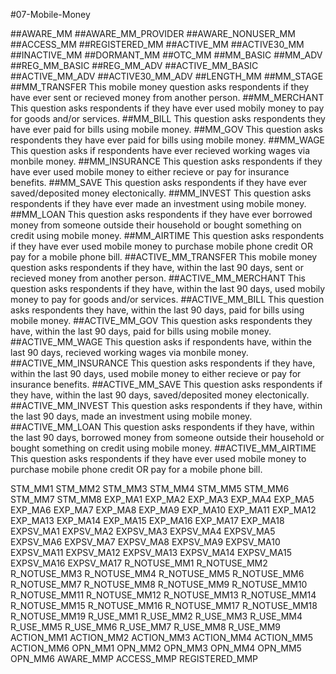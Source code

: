 #07-Mobile-Money

##AWARE_MM
##AWARE_MM_PROVIDER
##AWARE_NONUSER_MM
##ACCESS_MM
##REGISTERED_MM
##ACTIVE_MM
##ACTIVE30_MM
##INACTIVE_MM
##DORMANT_MM
##OTC_MM
##MM_BASIC
##MM_ADV
##REG_MM_BASIC
##REG_MM_ADV
##ACTIVE_MM_BASIC
##ACTIVE_MM_ADV
##ACTIVE30_MM_ADV
##LENGTH_MM
##MM_STAGE
##MM_TRANSFER
This mobile money question asks respondents if they have ever sent or recieved money from another person. 
##MM_MERCHANT
This question asks respondents if they have ever used mobily money to pay for goods and/or services.
##MM_BILL
This question asks respondents they have ever paid for bills using mobile money.
##MM_GOV
This question asks respondents they have ever paid for bills using mobile money.
##MM_WAGE
This question asks if respondents have ever recieved working wages via monbile money.
##MM_INSURANCE
This question asks respondents if they have ever used mobile money to either recieve or pay for insurance benefits.
##MM_SAVE
This question asks respondents if they have ever saved/deposited money electonically.
##MM_INVEST
This question asks respondents if they have ever made an investment using mobile money.
##MM_LOAN
This question asks respondents if they have ever borrowed money from someone outside their household or bought something on credit using mobile money.
##MM_AIRTIME
This question asks respondents if they have ever used mobile money to purchase mobile phone credit OR pay for a mobile phone bill.
##ACTIVE_MM_TRANSFER
This mobile money question asks respondents if they have, within the last 90 days, sent or recieved money from another person.
##ACTIVE_MM_MERCHANT
This question asks respondents if they have, within the last 90 days, used mobily money to pay for goods and/or services.
##ACTIVE_MM_BILL
This question asks respondents they have, within the last 90 days, paid for bills using mobile money.
##ACTIVE_MM_GOV
This question asks respondents they have, within the last 90 days, paid for bills using mobile money.
##ACTIVE_MM_WAGE
This question asks if respondents have, within the last 90 days, recieved working wages via monbile money.
##ACTIVE_MM_INSURANCE
This question asks respondents if they have, within the last 90 days, used mobile money to either recieve or pay for insurance benefits.
##ACTIVE_MM_SAVE
This question asks respondents if they have, within the last 90 days, saved/deposited money electonically.
##ACTIVE_MM_INVEST
This question asks respondents if they have, within the last 90 days, made an investment using mobile money.
##ACTIVE_MM_LOAN
This question asks respondents if they have, within the last 90 days, borrowed money from someone outside their household or bought something on credit using mobile money.
##ACTIVE_MM_AIRTIME
This question asks respondents if they have ever used mobile money to purchase mobile phone credit OR pay for a mobile phone bill.

STM_MM1
STM_MM2
STM_MM3
STM_MM4
STM_MM5
STM_MM6
STM_MM7
STM_MM8
EXP_MA1
EXP_MA2
EXP_MA3
EXP_MA4
EXP_MA5
EXP_MA6
EXP_MA7
EXP_MA8
EXP_MA9
EXP_MA10
EXP_MA11
EXP_MA12
EXP_MA13
EXP_MA14
EXP_MA15
EXP_MA16
EXP_MA17
EXP_MA18
EXPSV_MA1
EXPSV_MA2
EXPSV_MA3
EXPSV_MA4
EXPSV_MA5
EXPSV_MA6
EXPSV_MA7
EXPSV_MA8
EXPSV_MA9
EXPSV_MA10
EXPSV_MA11
EXPSV_MA12
EXPSV_MA13
EXPSV_MA14
EXPSV_MA15
EXPSV_MA16
EXPSV_MA17
R_NOTUSE_MM1
R_NOTUSE_MM2
R_NOTUSE_MM3
R_NOTUSE_MM4
R_NOTUSE_MM5
R_NOTUSE_MM6
R_NOTUSE_MM7
R_NOTUSE_MM8
R_NOTUSE_MM9
R_NOTUSE_MM10
R_NOTUSE_MM11
R_NOTUSE_MM12
R_NOTUSE_MM13
R_NOTUSE_MM14
R_NOTUSE_MM15
R_NOTUSE_MM16
R_NOTUSE_MM17
R_NOTUSE_MM18
R_NOTUSE_MM19
R_USE_MM1
R_USE_MM2
R_USE_MM3
R_USE_MM4
R_USE_MM5
R_USE_MM6
R_USE_MM7
R_USE_MM8
R_USE_MM9
ACTION_MM1
ACTION_MM2
ACTION_MM3
ACTION_MM4
ACTION_MM5
ACTION_MM6
OPN_MM1
OPN_MM2
OPN_MM3
OPN_MM4
OPN_MM5
OPN_MM6
AWARE_MMP
ACCESS_MMP
REGISTERED_MMP


